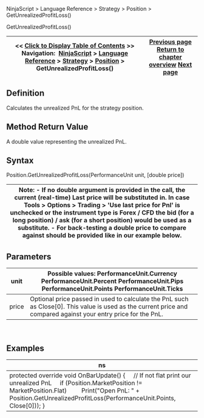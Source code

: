 ﻿
NinjaScript > Language Reference > Strategy > Position > GetUnrealizedProfitLoss()

GetUnrealizedProfitLoss()

| << [Click to Display Table of Contents](position_getunrealizedprofitloss.md) >> **Navigation:**     [NinjaScript](ninjascript.md) > [Language Reference](language_reference_wip.md) > [Strategy](strategy.md) > [Position](position.md) > GetUnrealizedProfitLoss() | [Previous page](position_averageprice.md) [Return to chapter overview](position.md) [Next page](position_instrument.md) |
| --- | --- |
## Definition
Calculates the unrealized PnL for the strategy position.
## 
## Method Return Value
A double value representing the unrealized PnL.
## 
## Syntax
Position.GetUnrealizedProfitLoss(PerformanceUnit unit, [double price])
 

| Note:  - If no double argument is provided in the call, the current (real-time) Last price will be substituted in. In case Tools > Options > Trading > 'Use last price for Pnl' is unchecked or the instrument type is Forex / CFD the bid (for a long position) / ask (for a short position) would be used as a substitute. - For back-testing a double price to compare against should be provided like in our example below. |
| --- |

## Parameters

| unit | Possible values: PerformanceUnit.Currency PerformanceUnit.Percent PerformanceUnit.Pips PerformanceUnit.Points PerformanceUnit.Ticks |
| --- | --- |
| price | Optional price passed in used to calculate the PnL such as Close[0]. This value is used as the current price and compared against your entry price for the PnL. |
 
## 
## Examples

| ns |
| --- |
| protected override void OnBarUpdate() {      // If not flat print our unrealized PnL      if (Position.MarketPosition != MarketPosition.Flat)          Print("Open PnL: " + Position.GetUnrealizedProfitLoss(PerformanceUnit.Points, Close[0])); } |
